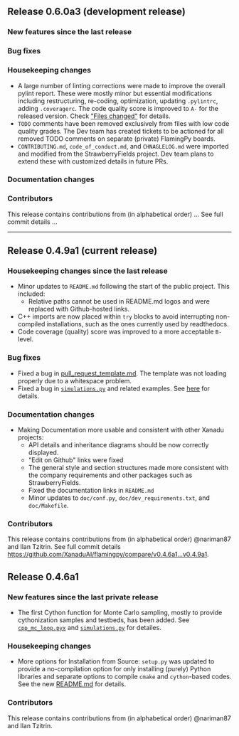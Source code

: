 ## Release 0.6.0a3 (development release)

### New features since the last release

### Bug fixes

### Housekeeping changes

* A large number of linting corrections were made to improve the overall pylint report. These were mostly minor but essential modifications including restructuring, re-coding, optimization, updating `.pylintrc`, adding `.coveragerc`. The code quality score is improved to `A-` for the released version. Check ["Files changed"](https://github.com/XanaduAI/flamingpy/pull/11/files) for details.
* `TODO` comments have been removed exclusively from files with low code quality grades. The Dev team has created tickets to be actioned for all removed TODO comments on separate (private) FlamingPy boards.
* `CONTRIBUTING.md`, `code_of_conduct.md`, and `CHNAGLELOG.md` were imported and modified from the StrawberryFields project. Dev team plans to extend these with customized details in future PRs.

### Documentation changes

### Contributors

This release contains contributions from (in alphabetical order) ... See full commit details ...

---

## Release 0.4.9a1 (current release)

<h3>Housekeeping changes since the last release</h3>

* Minor updates to `README.md` following the start of the public project. This included:
   * Relative paths cannot be used in README.md logos and were replaced with Github-hosted links.
* C++ imports are now placed within `try` blocks to avoid interrupting non-compiled installations, such as the ones currently used by readthedocs.
* Code coverage (quality) score was improved to a more acceptable `B-` level.

<h3>Bug fixes</h3>

* Fixed a bug in [pull_request_template.md](https://github.com/XanaduAI/flamingpy/pull/2/commits/e30f2cb65daffece08b193ffc4b8fe7a8d90b90e). The template was not loading properly due to a whitespace problem.
* Fixed a bug in [`simulations.py`](flamingpy/simulations.py) and related examples. See [here](https://github.com/XanaduAI/flamingpy/commit/771b0e66e5471c3696ac2e779a2df1cc49e5e684) for details.

<h3>Documentation changes</h3>

* Making Documentation more usable and consistent with other Xanadu projects:
   * API details and inheritance diagrams should be now correctly displayed.
   * "Edit on Github" links were fixed
   * The general style and section structures made more consistent with the company requirements and other packages such as StrawberryFields.
   * Fixed the documentation links in `README.md`
   * Minor updates to `doc/conf.py`, `doc/dev_requirements.txt`, and `doc/Makefile`. 

<h3>Contributors</h3>

This release contains contributions from (in alphabetical order) @nariman87 and Ilan Tzitrin. See full commit details https://github.com/XanaduAI/flamingpy/compare/v0.4.6a1...v0.4.9a1.

## Release 0.4.6a1

<h3>New features since the last private release</h3>

* The first Cython function for Monte Carlo sampling, mostly to provide cythonization samples and testbeds, has been added. See [`cpp_mc_loop.pyx`](flamingpy/cpp/cpp_mc_loop.pyx) and [`simulations.py`](flamingpy/benchmarks/simulations.py) for detailes.

<h3>Housekeeping changes</h3>

* More options for Installation from Source: 
`setup.py` was updated to provide a no-compilation option for only installing (purely) Python libraries and separate options to compile `cmake` and `cython`-based codes. See the new [README.md](https://github.com/XanaduAI/ft-stack/blob/mc-cpp/README.md) for details.

<h3>Contributors</h3>

This release contains contributions from (in alphabetical order) @nariman87 and Ilan Tzitrin.

